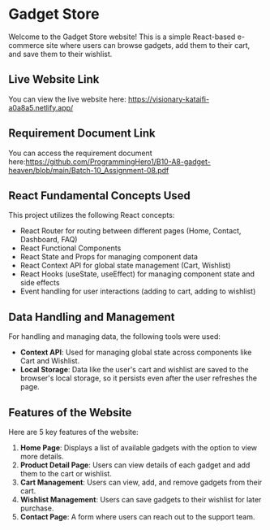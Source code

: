 # Gadget Store

Welcome to the Gadget Store website! This is a simple React-based e-commerce site where users can browse gadgets, add them to their cart, and save them to their wishlist.

## Live Website Link

You can view the live website here: https://visionary-kataifi-a0a8a5.netlify.app/

## Requirement Document Link

You can access the requirement document here:https://github.com/ProgrammingHero1/B10-A8-gadget-heaven/blob/main/Batch-10_Assignment-08.pdf 

## React Fundamental Concepts Used

This project utilizes the following React concepts:
- React Router for routing between different pages (Home, Contact, Dashboard, FAQ)
- React Functional Components
- React State and Props for managing component data
- React Context API for global state management (Cart, Wishlist)
- React Hooks (useState, useEffect) for managing component state and side effects
- Event handling for user interactions (adding to cart, adding to wishlist)

## Data Handling and Management

For handling and managing data, the following tools were used:
- **Context API**: Used for managing global state across components like Cart and Wishlist.
- **Local Storage**: Data like the user's cart and wishlist are saved to the browser's local storage, so it persists even after the user refreshes the page.

## Features of the Website

Here are 5 key features of the website:
1. **Home Page**: Displays a list of available gadgets with the option to view more details.
2. **Product Detail Page**: Users can view details of each gadget and add them to the cart or wishlist.
3. **Cart Management**: Users can view, add, and remove gadgets from their cart.
4. **Wishlist Management**: Users can save gadgets to their wishlist for later purchase.
5. **Contact Page**: A form where users can reach out to the support team.

